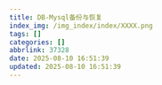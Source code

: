 ```yaml
---
title: DB-Mysql备份与恢复
index_img: /img_index/index/XXXX.png
tags: []
categories: []
abbrlink: 37328
date: 2025-08-10 16:51:39
updated: 2025-08-10 16:51:39
---
```

